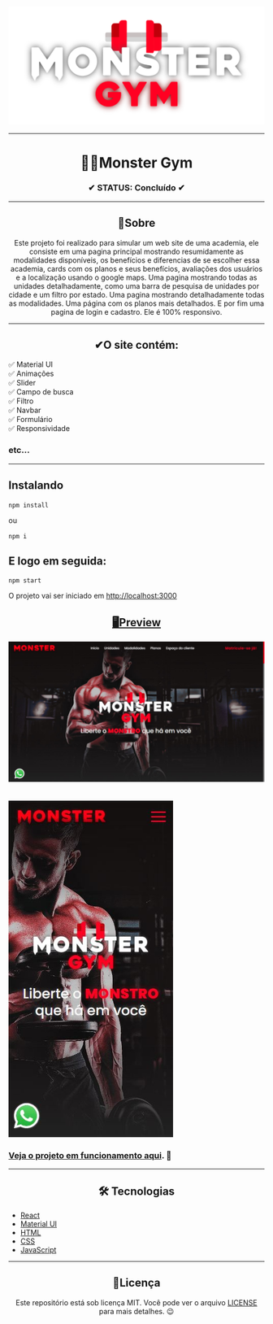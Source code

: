 <div align="center">
  <img width="700" src="src/assets/logo_master.png">
</div>

---

<h1 align="center">🏋🏻Monster Gym</h1>
<h3 align="center">✔ STATUS: Concluído ✔</h3>

---

<h2 align="center">📖Sobre</h2>

<p align="center">Este projeto foi realizado para simular um web site de uma academia, ele consiste em uma pagina principal mostrando resumidamente as modalidades disponíveis,
os benefícios e diferencias de se escolher essa academia, cards com os planos e seus benefícios, avaliações dos usuários e a localização usando o google maps.
Uma pagina mostrando todas as unidades detalhadamente, como uma barra de pesquisa de unidades por cidade e um filtro por estado.
Uma pagina mostrando detalhadamente todas as modalidades. Uma página com os planos mais detalhados. E por fim uma pagina de login e cadastro. Ele é 100% responsivo.</p>

---

<h2 align="center">✔O site contém:</h2>

✅ Material UI<br>
✅ Animações<br>
✅ Slider<br>
✅ Campo de busca<br>
✅ Filtro<br>
✅ Navbar<br>
✅ Formulário<br>
✅ Responsividade<br>
### etc...
---

<h2>Instalando</h2>

```
npm install
```
ou
```
npm i
```

<h2>E logo em seguida:</h2>

```
npm start
```

<p>O projeto vai ser iniciado em <a target="_blank" href='http://localhost:3000'>http://localhost:3000</p>

<h2 align="center">🖥Preview</h2>

<img src="reademe_imgs/monster.JPG" alt="Previw desktop"></img>
<br>
<br>
<br>
<img src="reademe_imgs/monster mobile.JPG" alt="Previw mobile"></img>

### Veja o projeto em funcionamento <a target="_blank" href="https://monstergym.netlify.app/">aqui</a>. 🧐

---

<h2 align="center">🛠 Tecnologias</h2>

- [React](https://pt-br.reactjs.org/)
- [Material UI](https://mui.com/pt/)
- [HTML](https://html.com/)
- [CSS](https://developer.mozilla.org/pt-BR/docs/Web/CSS)
- [JavaScript](https://www.javascript.com/)

---

<h2 align="center">📝Licença</h2>

<p align="center">
   Este repositório está sob licença MIT. Você pode ver o arquivo <a href="https://github.com/gabriell-c/Monster-gym/blob/main/License"> LICENSE</a>
   para mais detalhes. 😉
</p>
